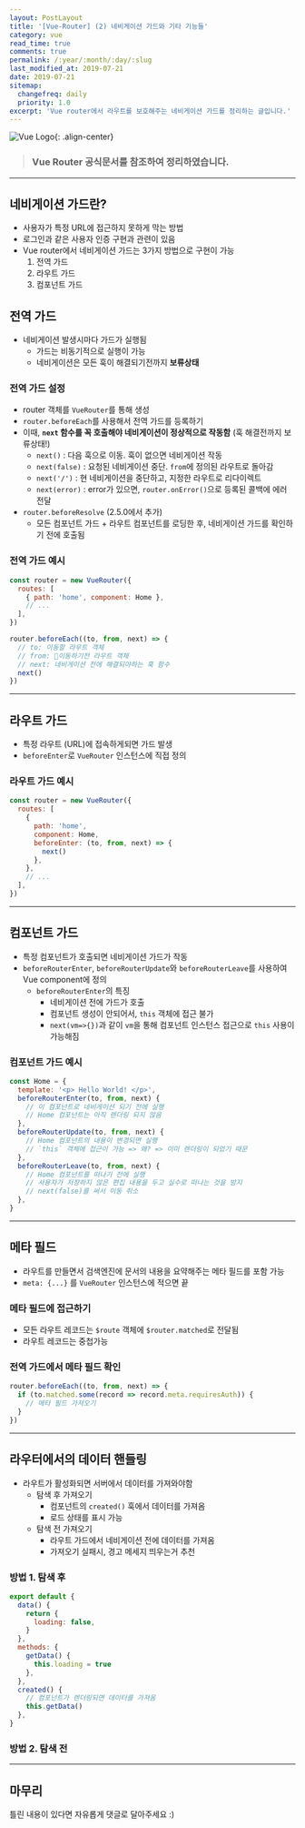 ```yaml
---
layout: PostLayout
title: '[Vue-Router] (2) 네비게이션 가드와 기타 기능들'
category: vue
read_time: true
comments: true
permalink: /:year/:month/:day/:slug
last_modified_at: 2019-07-21
date: 2019-07-21
sitemap:
  changefreq: daily
  priority: 1.0
excerpt: 'Vue router에서 라우트를 보호해주는 네비게이션 가드를 정리하는 글입니다.'
---
```


![Vue Logo](https://github.com/chansbro/chansbro.github.io/blob/master/assets/images/vue_logo.jpeg?raw=true){: .align-center}

> ### Vue Router 공식문서를 참조하여 정리하였습니다.

---

## 네비게이션 가드란?

- 사용자가 특정 URL에 접근하지 못하게 막는 방법
- 로그인과 같은 사용자 인증 구현과 관련이 있음
- Vue router에서 네비게이션 가드는 3가지 방법으로 구현이 가능
  1. 전역 가드
  2. 라우트 가드
  3. 컴포넌트 가드

## 전역 가드

- 네비게이션 발생시마다 가드가 실행됨
  - 가드는 비동기적으로 실행이 가능
  - 네비게이션은 모든 훅이 해결되기전까지 **보류상태**

### 전역 가드 설정

- router 객체를 `VueRouter`를 통해 생성
- `router.beforeEach`를 사용해서 전역 가드를 등록하기
- 이때, **`next` 함수를 꼭 호출해야 네비게이션이 정상적으로 작동함** (훅 해결전까지 보류상태!)
  - `next()` : 다음 훅으로 이동. 훅이 없으면 네비게이션 작동
  - `next(false)` : 요청된 네비게이션 중단. `from`에 정의된 라우트로 돌아감
  - `next('/')` : 현 네비게이션을 중단하고, 지정한 라우트로 리다이렉트
  - `next(error)` : error가 있으면, `router.onError()`으로 등록된 콜백에 에러 전달
- `router.beforeResolve` (2.5.0에서 추가)
  - 모든 컴포넌트 가드 + 라우트 컴포넌트를 로딩한 후, 네비게이션 가드를 확인하기 전에 호출됨

### 전역 가드 예시

```js
const router = new VueRouter({
  routes: [
    { path: 'home', component: Home },
    // ...
  ],
})

router.beforeEach((to, from, next) => {
  // to: 이동할 라우트 객체
  // from: 이동하기전 라우트 객체
  // next: 네비게이션 전에 해결되야하는 훅 함수
  next()
})
```

---

## 라우트 가드

- 특정 라우트 (URL)에 접속하게되면 가드 발생
- `beforeEnter`로 `VueRouter` 인스턴스에 직접 정의

### 라우트 가드 예시

```js
const router = new VueRouter({
  routes: [
    {
      path: 'home',
      component: Home,
      beforeEnter: (to, from, next) => {
        next()
      },
    },
    // ...
  ],
})
```

---

## 컴포넌트 가드

- 특정 컴포넌트가 호출되면 네비게이션 가드가 작동
- `beforeRouterEnter`, `beforeRouterUpdate`와 `beforeRouterLeave`를 사용하여 Vue component에 정의
  - `beforeRouterEnter`의 특징
    - 네비게이션 전에 가드가 호출
    - 컴포넌트 생성이 안되어서, `this` 객체에 접근 불가
    - `next(vm=>{})`과 같이 `vm`을 통해 컴포넌트 인스턴스 접근으로 `this` 사용이 가능해짐

### 컴포넌트 가드 예시

```js
const Home = {
  template: '<p> Hello World! </p>',
  beforeRouterEnter(to, from, next) {
    // 이 컴포넌트로 네비게이션 되기 전에 실행
    // Home 컴포넌트는 아직 렌더링 되지 않음
  },
  beforeRouterUpdate(to, from, next) {
    // Home 컴포넌트의 내용이 변경되면 실행
    // `this` 객체에 접근이 가능 => 왜? => 이미 렌더링이 되었기 때문
  },
  beforeRouterLeave(to, from, next) {
    // Home 컴포넌트를 떠나기 전에 실행
    // 사용자가 저장하지 않은 편집 내용을 두고 실수로 떠나는 것을 방지
    // next(false)를 써서 이동 취소
  },
}
```

---

## 메타 필드

- 라우트를 만들면서 검색엔진에 문서의 내용을 요약해주는 메타 필드를 포함 가능
- `meta: {...}` 를 `VueRouter` 인스턴스에 적으면 끝

### 메타 필드에 접근하기

- 모든 라우트 레코드는 `$route` 객체에 `$router.matched`로 전달됨
- 라우트 레코드는 중첩가능

### 전역 가드에서 메타 필드 확인

```js
router.beforeEach((to, from, next) => {
  if (to.matched.some(record => record.meta.requiresAuth)) {
    // 메타 필드 가져오기
  }
})
```

---

## 라우터에서의 데이터 핸들링

- 라우트가 활성화되면 서버에서 데이터를 가져와야함
  - 탐색 후 가져오기
    - 컴포넌트의 `created()` 훅에서 데이터를 가져옴
    - 로드 상태를 표시 가능
  - 탐색 전 가져오기
    - 라우트 가드에서 네비게이션 전에 데이터를 가져옴
    - 가져오기 실패시, 경고 메세지 띄우는거 추천

### 방법 1. 탐색 후

```js
export default {
  data() {
    return {
      loading: false,
    }
  },
  methods: {
    getData() {
      this.loading = true
    },
  },
  created() {
    // 컴포넌트가 렌더링되면 데이터를 가져옴
    this.getData()
  },
}
```

### 방법 2. 탐색 전

---

## 마무리

틀린 내용이 있다면 자유롭게 댓글로 달아주세요 :)
